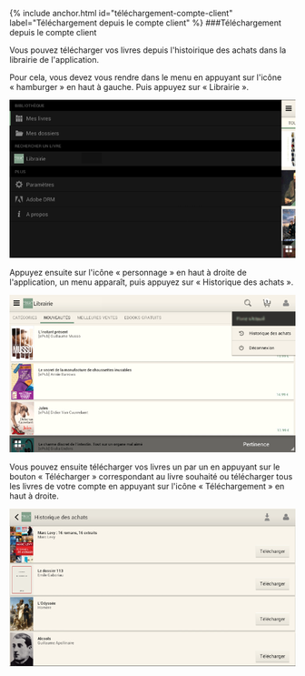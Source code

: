 {% include anchor.html id="téléchargement-compte-client" label="Téléchargement depuis le compte client" %}
###Téléchargement depuis le compte client

Vous pouvez télécharger vos livres depuis l'histoirique des achats dans la librairie de l'application.

Pour cela, vous devez vous rendre dans le menu en appuyant sur l'icône « hamburger » en haut à gauche. Puis appuyez sur « Librairie ».

![](/images/support-tablette2-4.png)

Appuyez ensuite sur l'icône « personnage » en haut à droite de l'application, un menu apparaît, puis appuyez sur « Historique des achats ».

![](/images/telecharger-tablette2-1.png)

Vous pouvez ensuite télécharger vos livres un par un en appuyant sur le bouton « Télécharger » correspondant au livre souhaité ou télécharger tous les livres de votre compte en appuyant sur l'icône « Téléchargement » en haut à droite.

![](/images/telecharger-tablette2-2.png)
